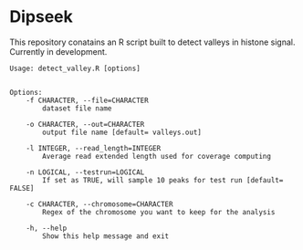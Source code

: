 # Dipseek

This repository conatains an R script built to detect valleys in histone signal. Currently in development.

```
Usage: detect_valley.R [options]


Options:
	-f CHARACTER, --file=CHARACTER
		dataset file name

	-o CHARACTER, --out=CHARACTER
		output file name [default= valleys.out]

	-l INTEGER, --read_length=INTEGER
		Average read extended length used for coverage computing

	-n LOGICAL, --testrun=LOGICAL
		If set as TRUE, will sample 10 peaks for test run [default= FALSE]

	-c CHARACTER, --chromosome=CHARACTER
		Regex of the chromosome you want to keep for the analysis

	-h, --help
		Show this help message and exit
```


